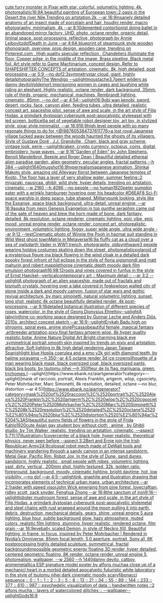 [cute furry monster in Pixar with star, colorful, volumetric lighting, 4k, photorealistic](https://www.ebank.nz/aiartgenerator?category=cute%2520furry%2520monster%2520in%2520Pixar%2520with%2520star%2C%2520colorful%2C%2520volumetric%2520lighting%2C%25204k%2C%2520photorealistic)[16:9](https://www.ebank.nz/aiartgenerator?category=16%3A9)[A beautiful painting of European town::2,oasis in the Desert,the river Nile,Trending on artstation,2k, --ar 16:9](https://www.ebank.nz/aiartgenerator?category=A%2520beautiful%2520painting%2520of%2520European%2520town%3A%3A2%2Coasis%2520in%2520the%2520Desert%2Cthe%2520river%2520Nile%2CTrending%2520on%2520artstation%2C2k%2C%2520--ar%252016%3A9)[insanely detailed  anatomy  of an insect  made of  porcelain and hair, houdini render, macro photography,  minimalism, 4k --ar 8:10](https://www.ebank.nz/aiartgenerator?category=insanely%2520detailed%2520%2520anatomy%2520%2520of%2520an%2520insect%2520%2520made%2520of%2520%2520porcelain%2520and%2520hair%2C%2520houdini%2520render%2C%2520macro%2520photography%2C%2520%2520minimalism%2C%25204k%2520--ar%25208%3A10)[demented contortionist doing ballet in an abandoned mirror factory, UHD, photo, octane render, organic detail, liminal space, post-processing, reflective, photograph by Annie Leibovitz](https://www.ebank.nz/aiartgenerator?category=demented%2520contortionist%2520doing%2520ballet%2520in%2520an%2520abandoned%2520mirror%2520factory%2C%2520UHD%2C%2520photo%2C%2520octane%2520render%2C%2520organic%2520detail%2C%2520liminal%2520space%2C%2520post-processing%2C%2520reflective%2C%2520photograph%2520by%2520Annie%2520Leibovitz)[dof](https://www.ebank.nz/aiartgenerator?category=dof)[Death in June --ar 4:6](https://www.ebank.nz/aiartgenerator?category=Death%2520in%2520June%2520--ar%25204%3A6)[A blueprint of steampunk style wooden phonograph,  overview, prop design, wooden cane,  trending on Pinterest.com  , High quality specular reflection ,  Chandeliers illuminate the floor, Copper  edge, in the middle of the image, Brass pipeline,  Black metal foil,  Art style refer to Game Machinarium.  concept design, Refer to SHAPESHIFTER CONCEPTS  of artstation, cinematic,  8k, high detailed,  post processing    --ar 5:9   --no dof](https://www.ebank.nz/aiartgenerator?category=A%2520blueprint%2520of%2520steampunk%2520style%2520wooden%2520phonograph%2C%2520%2520overview%2C%2520prop%2520design%2C%2520wooden%2520cane%2C%2520%2520trending%2520on%2520Pinterest.com%2520%2520%2C%2520High%2520quality%2520specular%2520reflection%2520%2C%2520%2520Chandeliers%2520illuminate%2520the%2520floor%2C%2520Copper%2520%2520edge%2C%2520in%2520the%2520middle%2520of%2520the%2520image%2C%2520Brass%2520pipeline%2C%2520%2520Black%2520metal%2520foil%2C%2520%2520Art%2520style%2520refer%2520to%2520Game%2520Machinarium.%2520%2520concept%2520design%2C%2520Refer%2520to%2520SHAPESHIFTER%2520CONCEPTS%2520%2520of%2520artstation%2C%2520cinematic%2C%2520%25208k%2C%2520high%2520detailed%2C%2520%2520post%2520processing%2520%2520%2520%2520--ar%25205%3A9%2520%2520%2520--no%2520dof)[2:3](https://www.ebank.nz/aiartgenerator?category=2%3A3)[symmetry](https://www.ebank.nz/aiartgenerator?category=symmetry)[star cloud, giant, highly detail](https://www.ebank.nz/aiartgenerator?category=star%2520cloud%2C%2520giant%2C%2520highly%2520detail)[photography](https://www.ebank.nz/aiartgenerator?category=photography)[The Wendigo --uplight](https://www.ebank.nz/aiartgenerator?category=The%2520Wendigo%2520--uplight)[moustache](https://www.ebank.nz/aiartgenerator?category=moustache)[3.7](https://www.ebank.nz/aiartgenerator?category=3.7)[geert wilders as danny devito](https://www.ebank.nz/aiartgenerator?category=geert%2520wilders%2520as%2520danny%2520devito)[Voldemort imprisoning women in cages and laughing while riding an elephant. Highly realistic, octane render, dark background, 35mm, rule of thirds, organic, mechanical, machines, Rembrandt lighting, cinematic, 85mm, --no dof --ar 4:5](https://www.ebank.nz/aiartgenerator?category=Voldemort%2520imprisoning%2520women%2520in%2520cages%2520and%2520laughing%2520while%2520riding%2520an%2520elephant.%2520Highly%2520realistic%2C%2520octane%2520render%2C%2520dark%2520background%2C%252035mm%2C%2520rule%2520of%2520thirds%2C%2520organic%2C%2520mechanical%2C%2520machines%2C%2520Rembrandt%2520lighting%2C%2520cinematic%2C%252085mm%2C%2520--no%2520dof%2520--ar%25204%3A5)[4](https://www.ebank.nz/aiartgenerator?category=4)[--uplight](https://www.ebank.nz/aiartgenerator?category=--uplight)[16:9](https://www.ebank.nz/aiartgenerator?category=16%3A9)[obi wan kenobi, sword, desert, rocks, face, canyon alien, feeding tubes, ultra detailed, realistic concept art. spaceship pilot. sense of awe and scale, in the art style of Filip Hodas, a grimdark dystopian cyberpunk post-apocalyptic style](https://www.ebank.nz/aiartgenerator?category=obi%2520wan%2520kenobi%2C%2520sword%2C%2520desert%2C%2520rocks%2C%2520face%2C%2520canyon%2520alien%2C%2520feeding%2520tubes%2C%2520ultra%2520detailed%2C%2520realistic%2520concept%2520art.%2520spaceship%2520pilot.%2520sense%2520of%2520awe%2520and%2520scale%2C%2520in%2520the%2520art%2520style%2520of%2520Filip%2520Hodas%2C%2520a%2520grimdark%2520dystopian%2520cyberpunk%2520post-apocalyptic%2520style)[easel with led screen, botticelli](https://www.ebank.nz/aiartgenerator?category=easel%2520with%2520led%2520screen%2C%2520botticelli)[a set of vegetable robot,designer toy, art toy ,in stylized style, pixar style,minimalist, --ar 16:9](https://www.ebank.nz/aiartgenerator?category=a%2520set%2520of%2520vegetable%2520robot%2Cdesigner%2520toy%2C%2520art%2520toy%2520%2Cin%2520stylized%2520style%2C%2520pixar%2520style%2Cminimalist%2C%2520--ar%252016%3A9)[16:9](https://www.ebank.nz/aiartgenerator?category=16%3A9)[high level people with so many resonate things to do for <@!887605384737611776>](https://www.ebank.nz/aiartgenerator?category=high%2520level%2520people%2520with%2520so%2520many%2520resonate%2520things%2520to%2520do%2520for%2520%3C%40%21887605384737611776%3E)[a lost royal Japanese village tucked away between the woods haunted the ghosts of its villagers. Style of Gustave Doré , J.J. Grandville , Cham, black and gray scheme, vintage look, eerie,](https://www.ebank.nz/aiartgenerator?category=a%2520lost%2520royal%2520Japanese%2520village%2520tucked%2520away%2520between%2520the%2520woods%2520haunted%2520the%2520ghosts%2520of%2520its%2520villagers.%2520Style%2520of%2520Gustave%2520Dor%C3%A9%2520%2C%2520J.J.%2520Grandville%2520%2C%2520Cham%2C%2520black%2520and%2520gray%2520scheme%2C%2520vintage%2520look%2C%2520eerie%2C)[--uplight](https://www.ebank.nz/aiartgenerator?category=--uplight)[kraken, crypto currency, octopus, coins, digital, embroidery, huge waves, --ar 9:16](https://www.ebank.nz/aiartgenerator?category=kraken%2C%2520crypto%2520currency%2C%2520octopus%2C%2520coins%2C%2520digital%2C%2520embroidery%2C%2520huge%2520waves%2C%2520--ar%25209%3A16)["Garden of Eden" by John Stephens, Benoit Mandelbrot, Beeple and Roger Dean | Beautiful detailed ethereal alien paradise garden, alien geometry, peculiar angles, fractal patterns --h 384 --uplight](https://www.ebank.nz/aiartgenerator?category=%22Garden%2520of%2520Eden%22%2520by%2520John%2520Stephens%2C%2520Benoit%2520Mandelbrot%2C%2520Beeple%2520and%2520Roger%2520Dean%2520%7C%2520Beautiful%2520detailed%2520ethereal%2520alien%2520paradise%2520garden%2C%2520alien%2520geometry%2C%2520peculiar%2520angles%2C%2520fractal%2520patterns%2520--h%2520384%2520--uplight)[1](https://www.ebank.nz/aiartgenerator?category=1)[640](https://www.ebank.nz/aiartgenerator?category=640)[mugshot](https://www.ebank.nz/aiartgenerator?category=mugshot)[16:9](https://www.ebank.nz/aiartgenerator?category=16%3A9)[hyperrealism](https://www.ebank.nz/aiartgenerator?category=hyperrealism)[japanese animation, Shinkai Makoto style, amazing old Alleyway florist between Japanese temples of Kyoto, The floor has a layer of very shallow water, summer feeling::2  miyazaki, nausicaa, ghibli, wild style, hyper details, trending on artstation, cinematic --w 2160  --h 4096 --no people --no human](https://www.ebank.nz/aiartgenerator?category=japanese%2520animation%2C%2520Shinkai%2520Makoto%2520style%2C%2520amazing%2520old%2520Alleyway%2520florist%2520between%2520Japanese%2520temples%2520of%2520Kyoto%2C%2520The%2520floor%2520has%2520a%2520layer%2520of%2520very%2520shallow%2520water%2C%2520summer%2520feeling%3A%3A2%2520%2520miyazaki%2C%2520nausicaa%2C%2520ghibli%2C%2520wild%2520style%2C%2520hyper%2520details%2C%2520trending%2520on%2520artstation%2C%2520cinematic%2520--w%25202160%2520%2520--h%25204096%2520--no%2520people%2520--no%2520human)[1920](https://www.ebank.nz/aiartgenerator?category=1920)[peter pumpkin eater with a wrinkly hamburger hovering over his head](https://www.ebank.nz/aiartgenerator?category=peter%2520pumpkin%2520eater%2520with%2520a%2520wrinkly%2520hamburger%2520hovering%2520over%2520his%2520head)[color #D6EAF8 Sci-Fi space warship in deep space, tube shaped, Militarypunk looking, style like the Expanse, space black background, ultra-detail, unreal engine, --ar 16:9](https://www.ebank.nz/aiartgenerator?category=color%2520%23D6EAF8%2520Sci-Fi%2520space%2520warship%2520in%2520deep%2520space%2C%2520tube%2520shaped%2C%2520Militarypunk%2520looking%2C%2520style%2520like%2520the%2520Expanse%2C%2520space%2520black%2520background%2C%2520ultra-detail%2C%2520unreal%2520engine%2C%2520--ar%252016%3A9)[asuka from neon Genesis Evangelion in top gun](https://www.ebank.nz/aiartgenerator?category=asuka%2520from%2520neon%2520Genesis%2520Evangelion%2520in%2520top%2520gun)[the seraphim came out of the gate of heaven and blew the horn made of bone, dark fantasy, detailed, 8k resolution, octane renderer, cinematic lighting, epic vibe, epic mood, unreal engine render, octane render, concept art, photorealistic, environment, volumetric lighting, foggy, super wide angle, ultra wide angle --ar 9:12 --test](https://www.ebank.nz/aiartgenerator?category=the%2520seraphim%2520came%2520out%2520of%2520the%2520gate%2520of%2520heaven%2520and%2520blew%2520the%2520horn%2520made%2520of%2520bone%2C%2520dark%2520fantasy%2C%2520detailed%2C%25208k%2520resolution%2C%2520octane%2520renderer%2C%2520cinematic%2520lighting%2C%2520epic%2520vibe%2C%2520epic%2520mood%2C%2520unreal%2520engine%2520render%2C%2520octane%2520render%2C%2520concept%2520art%2C%2520photorealistic%2C%2520environment%2C%2520volumetric%2520lighting%2C%2520foggy%2C%2520super%2520wide%2520angle%2C%2520ultra%2520wide%2520angle%2520--ar%25209%3A12%2520--test)[Cinematic photo of Winnie the Pooh in hazmat suit standing in Wild West ghost town](https://www.ebank.nz/aiartgenerator?category=Cinematic%2520photo%2520of%2520Winnie%2520the%2520Pooh%2520in%2520hazmat%2520suit%2520standing%2520in%2520Wild%2520West%2520ghost%2520town)[Matrix in Metaverse](https://www.ebank.nz/aiartgenerator?category=Matrix%2520in%2520Metaverse)[16:9](https://www.ebank.nz/aiartgenerator?category=16%3A9)[a fluffy cat as a cloud over a sea of owls](https://www.ebank.nz/aiartgenerator?category=a%2520fluffy%2520cat%2520as%2520a%2520cloud%2520over%2520a%2520sea%2520of%2520owls)[darth Vader in WW1 trench, photography, old](https://www.ebank.nz/aiartgenerator?category=darth%2520Vader%2520in%2520WW1%2520trench%2C%2520photography%2C%2520old)[synthwave](https://www.ebank.nz/aiartgenerator?category=synthwave)[3 people wearing hotdog costumes skating down the street, photorealistic](https://www.ebank.nz/aiartgenerator?category=3%2520people%2520wearing%2520hotdog%2520costumes%2520skating%2520down%2520the%2520street%2C%2520photorealistic)[polaroid of a mysterious figure ina black flowing in the wind cloak in a detailed dark spooky forest infront of full eclipse in the style of floria sigismondi and matt mahurin and robert mapplethorpe cinematic depth moody dark film emulsion photograph](https://www.ebank.nz/aiartgenerator?category=polaroid%2520of%2520a%2520mysterious%2520figure%2520ina%2520black%2520flowing%2520in%2520the%2520wind%2520cloak%2520in%2520a%2520detailed%2520dark%2520spooky%2520forest%2520infront%2520of%2520full%2520eclipse%2520in%2520the%2520style%2520of%2520floria%2520sigismondi%2520and%2520matt%2520mahurin%2520and%2520robert%2520mapplethorpe%2520cinematic%2520depth%2520moody%2520dark%2520film%2520emulsion%2520photograph)[16:9](https://www.ebank.nz/aiartgenerator?category=16%3A9)[8:12](https://www.ebank.nz/aiartgenerator?category=8%3A12)[roots and vines covered in funfus in the style of Ernst Haeckel](https://www.ebank.nz/aiartgenerator?category=roots%2520and%2520vines%2520covered%2520in%2520funfus%2520in%2520the%2520style%2520of%2520Ernst%2520Haeckel)[--vertical](https://www.ebank.nz/aiartgenerator?category=--vertical)[contemporary art :: Maximum detail :: --ar 3:2 --uplight](https://www.ebank.nz/aiartgenerator?category=contemporary%2520art%2520%3A%3A%2520Maximum%2520detail%2520%3A%3A%2520--ar%25203%3A2%2520--uplight)[A photograph of an alien spaceship, made out of fractals and bismuth crystals, hovering over a lake covered in fog](https://www.ebank.nz/aiartgenerator?category=A%2520photograph%2520of%2520an%2520alien%2520spaceship%2C%2520made%2520out%2520of%2520fractals%2520and%2520bismuth%2520crystals%2C%2520hovering%2520over%2520a%2520lake%2520covered%2520in%2520fog)[kowloon walled city of stone inside a dark and moody canyon, fusion of star wars and gothic revival architecture, by marc simonetti, natural volumetric lighting, sunset, long shot, realistic 4k octane beautifully detailed render, 4k post-processing, --ar 9:16](https://www.ebank.nz/aiartgenerator?category=kowloon%2520walled%2520city%2520of%2520stone%2520inside%2520a%2520dark%2520and%2520moody%2520canyon%2C%2520fusion%2520of%2520star%2520wars%2520and%2520gothic%2520revival%2520architecture%2C%2520by%2520marc%2520simonetti%2C%2520natural%2520volumetric%2520lighting%2C%2520sunset%2C%2520long%2520shot%2C%2520realistic%25204k%2520octane%2520beautifully%2520detailed%2520render%2C%25204k%2520post-processing%2C%2520--ar%25209%3A16)[detailed botanical illustration of different species of roses, watercolor, in the style of Georg Dionysius Ehret](https://www.ebank.nz/aiartgenerator?category=detailed%2520botanical%2520illustration%2520of%2520different%2520species%2520of%2520roses%2C%2520watercolor%2C%2520in%2520the%2520style%2520of%2520Georg%2520Dionysius%2520Ehret)[toy](https://www.ebank.nz/aiartgenerator?category=toy)[--uplight](https://www.ebank.nz/aiartgenerator?category=--uplight)[A labyrinthine co-working space designed by Gunnar Leche and Anders Diös, 2010s, architect concept sketch --ar 16:9](https://www.ebank.nz/aiartgenerator?category=A%2520labyrinthine%2520co-working%2520space%2520designed%2520by%2520Gunnar%2520Leche%2520and%2520Anders%2520Di%C3%B6s%2C%25202010s%2C%2520architect%2520concept%2520sketch%2520--ar%252016%3A9)[--uplight](https://www.ebank.nz/aiartgenerator?category=--uplight)[Erykah Badu high on shrooms, spiral eyes, anime style](https://www.ebank.nz/aiartgenerator?category=Erykah%2520Badu%2520high%2520on%2520shrooms%2C%2520spiral%2520eyes%2C%2520anime%2520style)[Picasso](https://www.ebank.nz/aiartgenerator?category=Picasso)[beautiful female ,magical,fantasy ,artbreeder,artstation,pixiv,final fantasy,artgerm,wlop, 8k,hyper quality realistic,botw, Anime Nature Digital Art,Bright,charming black eye ,symmetrical portrait,smooth skin,inspired by trends on pixiv and artstation, attractive, Soft lighting in 8k high detail rendering Japan Taiwan Spanish](https://www.ebank.nz/aiartgenerator?category=beautiful%2520female%2520%2Cmagical%2Cfantasy%2520%2Cartbreeder%2Cartstation%2Cpixiv%2Cfinal%2520fantasy%2Cartgerm%2Cwlop%2C%25208k%2Chyper%2520quality%2520realistic%2Cbotw%2C%2520Anime%2520Nature%2520Digital%2520Art%2CBright%2Ccharming%2520black%2520eye%2520%2Csymmetrical%2520portrait%2Csmooth%2520skin%2Cinspired%2520by%2520trends%2520on%2520pixiv%2520and%2520artstation%2C%2520attractive%2C%2520Soft%2520lighting%2520in%25208k%2520high%2520detail%2520rendering%2520Japan%2520Taiwan%2520Spanish)[light blue Hoplia coerulea and a emo y2k girl with diamond teeth,  by hajime sorayama —h 350](https://www.ebank.nz/aiartgenerator?category=light%2520blue%2520Hoplia%2520coerulea%2520and%2520a%2520emo%2520y2k%2520girl%2520with%2520diamond%2520teeth%2C%2520%2520by%2520hajime%2520sorayama%2520%E2%80%94h%2520350)[--ar 4:5 octane render 3d ice crown](https://www.ebank.nz/aiartgenerator?category=--ar%25204%3A5%2520octane%2520render%25203d%2520ice%2520crown)[silhouette of a man wearing black mask, black oversized coat, black oversized pants, black big boots, by tsutomu nihei —h 350](https://www.ebank.nz/aiartgenerator?category=silhouette%2520of%2520a%2520man%2520wearing%2520black%2520mask%2C%2520black%2520oversized%2520coat%2C%2520black%2520oversized%2520pants%2C%2520black%2520big%2520boots%2C%2520by%2520tsutomu%2520nihei%2520%E2%80%94h%2520350)[fleur de lis flag. marijuana. green. trichomes.](https://www.ebank.nz/aiartgenerator?category=fleur%2520de%2520lis%2520flag.%2520marijuana.%2520green.%2520trichomes.)[--uplight](https://www.ebank.nz/aiartgenerator?category=--uplight)[mask of raccoon, portrait, Alexis Franklin, artgerm, wlop, cgsociety, Peter Mohrbacher, Marc Simonetti, 8k resolution, detailed, octane —no blur, distortion —ar 4:5](https://www.ebank.nz/aiartgenerator?category=mask%2520of%2520raccoon%2C%2520portrait%2C%2520Alexis%2520Franklin%2C%2520artgerm%2C%2520wlop%2C%2520cgsociety%2C%2520Peter%2520Mohrbacher%2C%2520Marc%2520Simonetti%2C%25208k%2520resolution%2C%2520detailed%2C%2520octane%2520%E2%80%94no%2520blur%2C%2520distortion%2520%E2%80%94ar%25204%3A5)[beautiful sunny fields of flowers in the style of Frida Kahlo](https://www.ebank.nz/aiartgenerator?category=beautiful%2520sunny%2520fields%2520of%2520flowers%2520in%2520the%2520style%2520of%2520Frida%2520Kahlo)[1920](https://www.ebank.nz/aiartgenerator?category=1920)[cute Asian gay student boy without cloth , anime  , by Ghibli studio, by Tim Walker ,realistic, trending on artstation, cinematic, —aspect 5:7](https://www.ebank.nz/aiartgenerator?category=cute%2520Asian%2520gay%2520student%2520boy%2520without%2520cloth%2520%2C%2520anime%2520%2520%2C%2520by%2520Ghibli%2520studio%2C%2520by%2520Tim%2520Walker%2520%2Crealistic%2C%2520trending%2520on%2520artstation%2C%2520cinematic%2C%2520%E2%80%94aspect%25205%3A7)[11:17](https://www.ebank.nz/aiartgenerator?category=11%3A17)[illustration](https://www.ebank.nz/aiartgenerator?category=illustration)[<1](https://www.ebank.nz/aiartgenerator?category=%3C1)[cover](https://www.ebank.nz/aiartgenerator?category=cover)[center of a black hole, hyper realistic, theoretical physics, never seen before --aspect 3:2](https://www.ebank.nz/aiartgenerator?category=center%2520of%2520a%2520black%2520hole%2C%2520hyper%2520realistic%2C%2520theoretical%2520physics%2C%2520never%2520seen%2520before%2520--aspect%25203%3A2)[Bert and Ernie join the Irish Republican Army](https://www.ebank.nz/aiartgenerator?category=Bert%2520and%2520Ernie%2520join%2520the%2520Irish%2520Republican%2520Army)[24:9](https://www.ebank.nz/aiartgenerator?category=24%3A9)[colossal robot mech made of DeWalt tools and machinery wandering through a sandy canyon in an intense sandstorm. Metal Gear, Pacific Rim, Robot Jox, In the style of Dune, sand dunes, sandstorm, highly realistic , small people with robes, volumetric lighting, vast, dirty, vertical , 200mm shot, highly textured, 32k, golden ratio, foreground, background, moody, cinematic lighting, bright daytime, hot, low visibility, —no dof —ar 4:5](https://www.ebank.nz/aiartgenerator?category=colossal%2520robot%2520mech%2520made%2520of%2520DeWalt%2520tools%2520and%2520machinery%2520wandering%2520through%2520a%2520sandy%2520canyon%2520in%2520an%2520intense%2520sandstorm.%2520Metal%2520Gear%2C%2520Pacific%2520Rim%2C%2520Robot%2520Jox%2C%2520In%2520the%2520style%2520of%2520Dune%2C%2520sand%2520dunes%2C%2520sandstorm%2C%2520highly%2520realistic%2520%2C%2520small%2520people%2520with%2520robes%2C%2520volumetric%2520lighting%2C%2520vast%2C%2520dirty%2C%2520vertical%2520%2C%2520200mm%2520shot%2C%2520highly%2520textured%2C%252032k%2C%2520golden%2520ratio%2C%2520foreground%2C%2520background%2C%2520moody%2C%2520cinematic%2520lighting%2C%2520bright%2520daytime%2C%2520hot%2C%2520low%2520visibility%2C%2520%E2%80%94no%2520dof%2520%E2%80%94ar%25204%3A5)[--uplight](https://www.ebank.nz/aiartgenerator?category=--uplight)[ink, graphite and illustration drawing that incorporates elements of technical urban maps, urban architecture --ar 2:1](https://www.ebank.nz/aiartgenerator?category=ink%2C%2520graphite%2520and%2520illustration%2520drawing%2520that%2520incorporates%2520elements%2520of%2520technical%2520urban%2520maps%2C%2520urban%2520architecture%2520--ar%25202%3A1)[](https://www.ebank.nz/aiartgenerator?category=)[raider with speed visor](https://www.ebank.nz/aiartgenerator?category=raider%2520with%2520speed%2520visor)[John Wick  emerging from pine forest, lovecraftian, ridley scott, zack snyder, Fenghua Zhong --ar 16:8](https://www.ebank.nz/aiartgenerator?category=John%2520Wick%2520%2520emerging%2520from%2520pine%2520forest%2C%2520lovecraftian%2C%2520ridley%2520scott%2C%2520zack%2520snyder%2C%2520Fenghua%2520Zhong%2520--ar%252016%3A8)[the sanctum of iron](https://www.ebank.nz/aiartgenerator?category=the%2520sanctum%2520of%2520iron)[9:16](https://www.ebank.nz/aiartgenerator?category=9%3A16)[--uplight](https://www.ebank.nz/aiartgenerator?category=--uplight)[lobster mushroom forest, sense of awe and scale, in the art style of Filip Hodas, a grimdark dystopian cyberpunk post-apocalyptic style](https://www.ebank.nz/aiartgenerator?category=lobster%2520mushroom%2520forest%2C%2520sense%2520of%2520awe%2520and%2520scale%2C%2520in%2520the%2520art%2520style%2520of%2520Filip%2520Hodas%2C%2520a%2520grimdark%2520dystopian%2520cyberpunk%2520post-apocalyptic%2520style)[metal and steel chains with rust wrapped around the moon pulling it into earth, debris, destruction, mechanical details, gears, shine, unreal engine 5 aura lighting, blue hour, subtle background glow, hazy atmosphere, muted colors, realistic film lighting, stunning, hyper realistic, rendered octane, film grain --ar 16:9](https://www.ebank.nz/aiartgenerator?category=metal%2520and%2520steel%2520chains%2520with%2520rust%2520wrapped%2520around%2520the%2520moon%2520pulling%2520it%2520into%2520earth%2C%2520debris%2C%2520destruction%2C%2520mechanical%2520details%2C%2520gears%2C%2520shine%2C%2520unreal%2520engine%25205%2520aura%2520lighting%2C%2520blue%2520hour%2C%2520subtle%2520background%2520glow%2C%2520hazy%2520atmosphere%2C%2520muted%2520colors%2C%2520realistic%2520film%2520lighting%2C%2520stunning%2C%2520hyper%2520realistic%2C%2520rendered%2520octane%2C%2520film%2520grain%2520--ar%252016%3A9)[eyeball](https://www.ebank.nz/aiartgenerator?category=eyeball)[< scaled Demon, in style of Neckro XIII, Beautiful lighting, in frame, in focus, inspired by Peter Mohrbacher | Rendered in Nvidia’s Omniverse, 85mm focal length, 5,0 aperture, portrait, Sony a1, 8K postprocessing highly detailed sculpture, symmetrical, fractal background](https://www.ebank.nz/aiartgenerator?category=%3C%2520scaled%2520Demon%2C%2520in%2520style%2520of%2520Neckro%2520XIII%2C%2520Beautiful%2520lighting%2C%2520in%2520frame%2C%2520in%2520focus%2C%2520inspired%2520by%2520Peter%2520Mohrbacher%2520%7C%2520Rendered%2520in%2520Nvidia%E2%80%99s%2520Omniverse%2C%252085mm%2520focal%2520length%2C%25205%2C0%2520aperture%2C%2520portrait%2C%2520Sony%2520a1%2C%25208K%2520postprocessing%2520highly%2520detailed%2520sculpture%2C%2520symmetrical%2C%2520fractal%2520background)[impossible geometric energy floating 3D render, hyper detailed, centered geometric floating, 8K render, octane render, unreal engine 5, photorealism, wallpaper, --w 2560 --h 1440](https://www.ebank.nz/aiartgenerator?category=impossible%2520geometric%2520energy%2520floating%25203D%2520render%2C%2520hyper%2520detailed%2C%2520centered%2520geometric%2520floating%2C%25208K%2520render%2C%2520octane%2520render%2C%2520unreal%2520engine%25205%2C%2520photorealism%2C%2520wallpaper%2C%2520--w%25202560%2520--h%25201440)[danny devito, catboy, anime](https://www.ebank.nz/aiartgenerator?category=danny%2520devito%2C%2520catboy%2C%2520anime)[metallica ESP signature model poster by alfons mucha](https://www.ebank.nz/aiartgenerator?category=metallica%2520ESP%2520signature%2520model%2520poster%2520by%2520alfons%2520mucha)[a close up of a mechanicl heart in a morbid detailed apocalyptic futuristic white laboratory in the style of tsutomu nihei dark cinematic moody scary](https://www.ebank.nz/aiartgenerator?category=a%2520close%2520up%2520of%2520a%2520mechanicl%2520heart%2520in%2520a%2520morbid%2520detailed%2520apocalyptic%2520futuristic%2520white%2520laboratory%2520in%2520the%2520style%2520of%2520tsutomu%2520nihei%2520dark%2520cinematic%2520moody%2520scary)[fibonacci sequence :: 0 :: 1 :: 1 :: 2 :: 3 :: 5 :: 8 :: 13 :: 21 :: 34 :: 55 :: 89 :: 144 :: 233 :: 377 :: 610 :: 987 :: psychedelic visualization of data :: handwritten notes ::2 alfons mucha :: layers of watercolored glitches :: --wallpaper](https://www.ebank.nz/aiartgenerator?category=fibonacci%2520sequence%2520%3A%3A%25200%2520%3A%3A%25201%2520%3A%3A%25201%2520%3A%3A%25202%2520%3A%3A%25203%2520%3A%3A%25205%2520%3A%3A%25208%2520%3A%3A%252013%2520%3A%3A%252021%2520%3A%3A%252034%2520%3A%3A%252055%2520%3A%3A%252089%2520%3A%3A%2520144%2520%3A%3A%2520233%2520%3A%3A%2520377%2520%3A%3A%2520610%2520%3A%3A%2520987%2520%3A%3A%2520psychedelic%2520visualization%2520of%2520data%2520%3A%3A%2520handwritten%2520notes%2520%3A%3A2%2520alfons%2520mucha%2520%3A%3A%2520layers%2520of%2520watercolored%2520glitches%2520%3A%3A%2520--wallpaper)[--uplight](https://www.ebank.nz/aiartgenerator?category=--uplight)[Gods](https://www.ebank.nz/aiartgenerator?category=Gods)[16:9](https://www.ebank.nz/aiartgenerator?category=16%3A9)